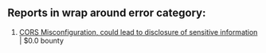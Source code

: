 ## Reports in wrap around error category:
1. [CORS Misconfiguration, could lead to disclosure of sensitive information](https://hackerone.com/reports/1199527) | $0.0 bounty